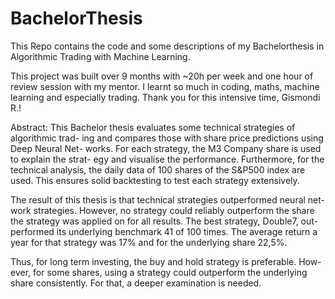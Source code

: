 # BachelorThesis
This Repo contains the code and some descriptions of my Bachelorthesis in Algorithmic Trading with Machine Learning. 

This project was built over 9 months with ~20h per week and one hour of review session with my mentor. I learnt so much in coding, maths, machine learning and especially trading. Thank you for this intensive time, Gismondi R.! 


Abstract:
This Bachelor thesis evaluates some technical strategies of algorithmic trad- ing and compares those with share price predictions using Deep Neural Net- works. For each strategy, the M3 Company share is used to explain the strat- egy and visualise the performance. Furthermore, for the technical analysis, the daily data of 100 shares of the S&P500 index are used. This ensures solid backtesting to test each strategy extensively.

The result of this thesis is that technical strategies outperformed neural net- work strategies. However, no strategy could reliably outperform the share the strategy was applied on for all results. The best strategy, Double7, out- performed its underlying benchmark 41 of 100 times. The average return a year for that strategy was 17% and for the underlying share 22,5%.

Thus, for long term investing, the buy and hold strategy is preferable. How- ever, for some shares, using a strategy could outperform the underlying share consistently. For that, a deeper examination is needed.



